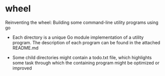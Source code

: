 # wheel
Reinventing the wheel: Building some command-line utility programs using go

- Each directory is a unique Go module implementation of a utility program. 
The description of each program can be found in the attached README.md

- Some child directories might contain a todo.txt file, which highlights some
task through which the containing program might be optimized or improved

